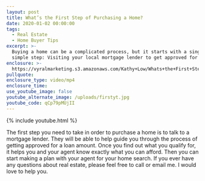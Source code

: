 ```yaml
---
layout: post
title: What’s the First Step of Purchasing a Home?
date: 2020-01-02 00:00:00
tags:
  - Real Estate
  - Home Buyer Tips
excerpt: >-
  Buying a home can be a complicated process, but it starts with a single,
  simple step: Visiting your local mortgage lender to get approved for a loan.
enclosure: >-
  https://vyralmarketing.s3.amazonaws.com/Kathy+Low/Whats+the+First+Step+of+Purchasing+a+Home_.mp4
pullquote:
enclosure_type: video/mp4
enclosure_time:
use_youtube_image: false
youtube_alternate_image: /uploads/firstyt.jpg
youtube_code: qCp79pMUjII
---
```


{% include youtube.html %}

The first step you need to take in order to purchase a home is to talk to a mortgage lender. They will be able to help guide you through the process of getting approved for a loan amount. Once you find out what you qualify for, it helps you and your agent know exactly what you can afford. Then you can start making a plan with your agent for your home search. If you ever have any questions about real estate, please feel free to call or email me. I would love to help you.